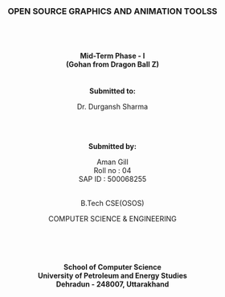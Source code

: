 <center>
  <b>
    <h3>OPEN SOURCE GRAPHICS AND ANIMATION TOOLSS</h3><br><br>
    <h4>Mid-Term Phase - I<br>(Gohan from Dragon Ball Z)<br><br></h4>
  </b>
  <b><p>Submitted to:<p></b><p>Dr. Durgansh Sharma</p><br><br>
  <b><p>Submitted by:<p></b><p>Aman Gill<br>Roll no : 04<br>SAP ID : 500068255<br><br></p>
  <p>B.Tech CSE(OSOS)</p>
  <p>COMPUTER SCIENCE & ENGINEERING</p>
  <br><br><br>
  <p><b>School of Computer Science<br>University of Petroleum and Energy Studies<br>Dehradun - 248007, Uttarakhand</p>
</center>
  
